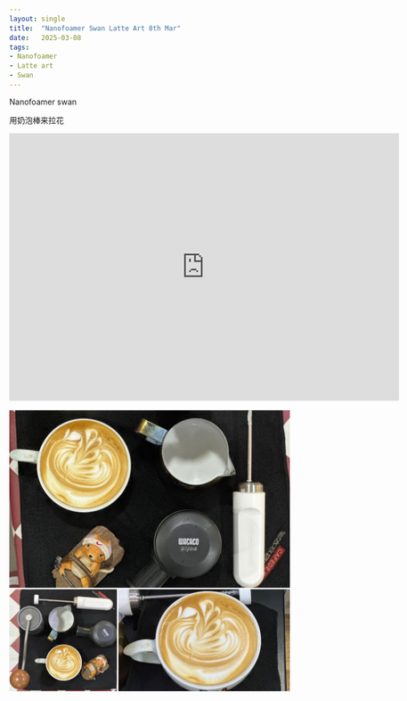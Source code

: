```yaml
---
layout: single
title:  "Nanofoamer Swan Latte Art 8th Mar"
date:   2025-03-08
tags:
- Nanofoamer
- Latte art
- Swan
---
```


Nanofoamer swan

用奶泡棒来拉花



<div class="embed-container">
  <iframe
      src="https://www.youtube.com/embed/awvSTxEfKh8"
      width="700"
      height="480"
      frameborder="0"
      allowfullscreen="true">
  </iframe>
</div>


![](/assets/img/2025/03/08/D1266286-2E82-4956-A3D4-D433832B71C2.JPG)
